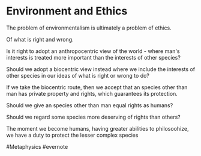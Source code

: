 # Environment and Ethics

The problem of environmentalism is ultimately a problem of ethics.

Of what is right and wrong.

Is it right to adopt an anthropocentric view of the world - where man's interests is treated more important than the interests of other species?

Should we adopt a biocentric view instead where we include the interests of other species in our ideas of what is right or wrong to do?

If we take the biocentric route, then we accept that an species other than man has private property and rights, which guarantees its protection.

Should we give an species other than man equal rights as humans?

Should we regard some species more deserving of rights than others?

The moment we become humans, having greater abilities to philosoohize, we have a duty to protect the lesser complex species

\#Metaphysics #evernote


